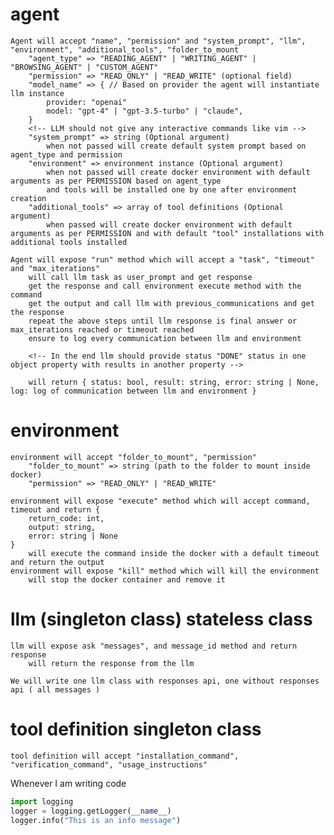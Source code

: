 # agent
    Agent will accept "name", "permission" and "system_prompt", "llm", "environment", "additional_tools", "folder_to_mount
        "agent_type" => "READING_AGENT" | "WRITING_AGENT" | "BROWSING_AGENT" | "CUSTOM_AGENT"
        "permission" => "READ_ONLY" | "READ_WRITE" (optional field)
        "model_name" => { // Based on provider the agent will instantiate llm instance
            provider: "openai" 
            model: "gpt-4" | "gpt-3.5-turbo" | "claude",
        }
        <!-- LLM should not give any interactive commands like vim -->
        "system_prompt" => string (Optional argument)
            when not passed will create default system prompt based on agent_type and permission
        "environment" => environment instance (Optional argument)
            when not passed will create docker environment with default arguments as per PERMISSION based on agent_type
            and tools will be installed one by one after environment creation
        "additional_tools" => array of tool definitions (Optional argument)
            when passed will create docker environment with default arguments as per PERMISSION and with default "tool" installations with additional tools installed

    Agent will expose "run" method which will accept a "task", "timeout" and "max_iterations"
        will call llm task as user_prompt and get response
        get the response and call environment execute method with the command
        get the output and call llm with previous_communications and get the response
        repeat the above steps until llm response is final answer or max_iterations reached or timeout reached
        ensure to log every communication between llm and environment

        <!-- In the end llm should provide status "DONE" status in one object property with results in another property -->

        will return { status: bool, result: string, error: string | None, log: log of communication between llm and environment }
        


# environment
    environment will accept "folder_to_mount", "permission"
        "folder_to_mount" => string (path to the folder to mount inside docker)
        "permission" => "READ_ONLY" | "READ_WRITE"

    environment will expose "execute" method which will accept command, timeout and return {
        return_code: int,
        output: string,
        error: string | None
    }
        will execute the command inside the docker with a default timeout and return the output
    environment will expose "kill" method which will kill the environment
        will stop the docker container and remove it

# llm (singleton class) stateless class
    llm will expose ask "messages", and message_id method and return response
        will return the response from the llm
    
    We will write one llm class with responses api, one without responses api ( all messages )
    

# tool definition singleton class
    tool definition will accept "installation_command", "verification_command", "usage_instructions"

Whenever I am writing code 
```py
import logging
logger = logging.getLogger(__name__)
logger.info("This is an info message")
```